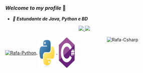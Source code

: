 ### *Welcome to my profile* 👋

- ***🔭 Estundante de Java, Python e BD***

<div align="center">
  <a href="https://github.com/ArielMcR">
  <img height="180em" src="https://github-readme-stats.vercel.app/api?username=ArielMcR&show_icons=true&theme=dark&include_all_commits=true&count_private=true"/>
  <img height="180em" src="https://github-readme-stats.vercel.app/api/top-langs/?username=joaolucaspinheiro&layout=compact&langs_count=7&theme=dark"/>
    <br>
</div>
<div style="display: inline_block"><br>
  <img align="center" alt="Rafa-Python" height="100" width="60" src="https://cdn.jsdelivr.net/gh/devicons/devicon/icons/java/java-plain.svg">
  <img align="center" alt="Rafa-Python" height="100" width="60" src="https://raw.githubusercontent.com/devicons/devicon/master/icons/python/python-original.svg">
  <img align="center" alt="Rafa-Csharp" height="100" width="60" src="https://raw.githubusercontent.com/devicons/devicon/master/icons/csharp/csharp-original.svg">
  <img align="right" alt="Rafa-Csharp" height="150" width="180" src="https://tenor.com/view/jujutsu-kaisen-jujutsu-kaisen-dance-dance-gif-18755157.gif">
</div>



